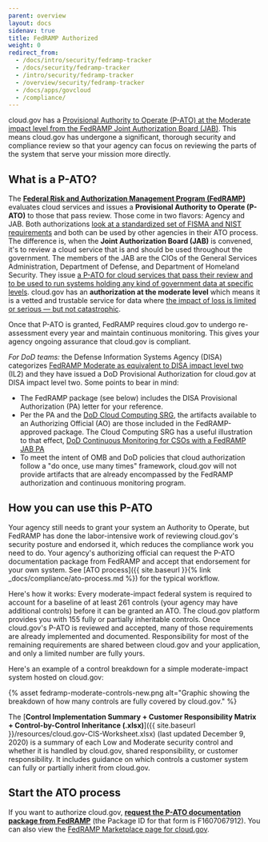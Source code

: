 ```yaml
---
parent: overview
layout: docs
sidenav: true
title: FedRAMP Authorized
weight: 0
redirect_from:
  - /docs/intro/security/fedramp-tracker
  - /docs/security/fedramp-tracker
  - /intro/security/fedramp-tracker
  - /overview/security/fedramp-tracker
  - /docs/apps/govcloud
  - /compliance/
---
```



cloud.gov has a [Provisional Authority to Operate (P-ATO) at the Moderate impact level from the FedRAMP Joint Authorization Board (JAB)](https://marketplace.fedramp.gov/#!/product/18f-cloudgov). This means cloud.gov has undergone a significant, thorough security and compliance review so that your agency can focus on reviewing the parts of the system that serve your mission more directly.

## What is a P-ATO?

The **[Federal Risk and Authorization Management Program (FedRAMP)](https://www.fedramp.gov/)** evaluates cloud services and issues a **Provisional Authority to Operate (P-ATO)** to those that pass review. Those come in two flavors: Agency and JAB. Both authorizations [look at a standardized set of FISMA and NIST requirements](https://www.fedramp.gov/jab-or-agency-how-do-i-get-a-fedramp-ato/) and both can be used by other agencies in their ATO process. The difference is, when the **Joint Authorization Board (JAB)** is convened, it's to review a cloud service that is and should be used throughout the government. The members of the JAB are the CIOs of the General Services Administration, Department of Defense, and Department of Homeland Security. They issue [a P-ATO for cloud services that pass their review and to be used to run systems holding any kind of government data at specific levels](https://marketplace.fedramp.gov/#!/products?status=Compliant&sort=productName&authorizationType=JAB). cloud.gov has an **authorization at the moderate level** which means it is a vetted and trustable service for data where [the impact of loss is limited or serious — but not catastrophic](http://csrc.nist.gov/publications/fips/fips199/FIPS-PUB-199-final.pdf#page=6).

Once that P-ATO is granted, FedRAMP requires cloud.gov to undergo re-assessment every year and maintain continuous monitoring. This gives your agency ongoing assurance that cloud.gov is compliant.

*For DoD teams:* the Defense Information Systems Agency (DISA) categorizes [FedRAMP Moderate as equivalent to DISA impact level two](https://dl.dod.cyber.mil/wp-content/uploads/cloud/pdf/Cloud_Computing_SRG_v1r3.pdf) (IL2) and they have issued a DoD Provisional Authorization for cloud.gov at DISA impact level two. Some points to bear in mind:

* The FedRAMP package (see below) includes the DISA Provisional Authorization (PA) letter for your reference.
* Per the PA and the [DoD Cloud Computing SRG](https://dl.dod.cyber.mil/wp-content/uploads/cloud/SRG/index.html), the artifacts available to an Authorizing Official (AO) are those included in the FedRAMP-approved package. The Cloud Computing SRG has a useful illustration to that effect, [DoD Continuous Monitoring for CSOs with a FedRAMP JAB PA](https://dl.dod.cyber.mil/wp-content/uploads/cloud/SRG/index.html#_Fig4)
* To meet the intent of OMB and DoD policies that cloud authorization follow a "do once, use many times" framework, cloud.gov will not provide artifacts that are already encompassed by the FedRAMP authorization and continuous monitoring program.  

## How you can use this P-ATO

Your agency still needs to grant your system an Authority to Operate, but FedRAMP has done the labor-intensive work of reviewing cloud.gov's security posture and endorsed it, which reduces the compliance work you need to do. Your agency's authorizing official can request the P-ATO documentation package from FedRAMP and accept that endorsement for your own system. See [ATO process]({{ site.baseurl }}{% link _docs/compliance/ato-process.md %}) for the typical workflow.

Here's how it works: Every moderate-impact federal system is required to account for a baseline of at least 261 controls (your agency may have additional controls) before it can be granted an ATO. The cloud.gov platform provides you with 155 fully or partially inheritable controls. Once cloud.gov's P-ATO is reviewed and accepted, many of those requirements are already implemented and documented. Responsibility for most of the remaining requirements are shared between cloud.gov and your application, and only a limited number are fully yours.

Here's an example of a control breakdown for a simple moderate-impact system hosted on cloud.gov:

{% asset fedramp-moderate-controls-new.png alt="Graphic showing the breakdown of how many controls are fully covered by cloud.gov." %}

The [**Control Implementation Summary + Customer Responsibility Matrix + Control-by-Control Inheritance (.xlsx)**]({{ site.baseurl }}/resources/cloud.gov-CIS-Worksheet.xlsx) (last updated December 9, 2020) is a summary of each Low and Moderate security control and whether it is handled by cloud.gov, shared responsibility, or customer responsibility. It includes guidance on which controls a customer system can fully or partially inherit from cloud.gov.

## Start the ATO process

If you want to authorize cloud.gov, [**request the P-ATO documentation package from FedRAMP**](https://www.fedramp.gov/assets/resources/documents/Agency_Package_Request_Form.pdf) (the Package ID for that form is F1607067912). You can also view the [FedRAMP Marketplace page for cloud.gov](https://marketplace.fedramp.gov/#/product/18f-cloudgov?sort=productName).
